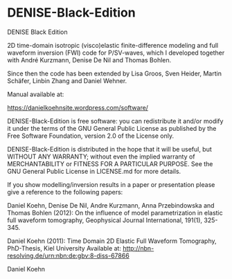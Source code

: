 # DENISE-Black-Edition
DENISE Black Edition

2D time-domain isotropic (visco)elastic finite-difference modeling and full waveform inversion (FWI) code for P/SV-waves, which I developed together with André Kurzmann, Denise De Nil and Thomas Bohlen.

Since then the code has been extended by Lisa Groos, Sven Heider, Martin Schäfer, Linbin Zhang and Daniel Wehner.

Manual available at:

https://danielkoehnsite.wordpress.com/software/

DENISE-Black-Edition is free software: you can redistribute it and/or modify it under the terms of the GNU General Public License as published by the Free Software Foundation, version 2.0 of the License only.

DENISE-Black-Edition is distributed in the hope that it will be useful, but WITHOUT ANY WARRANTY; without even the implied warranty of MERCHANTABILITY or FITNESS FOR A PARTICULAR PURPOSE. See the GNU General Public License in LICENSE.md for more details.

If you show modelling/inversion results in a paper or presentation please 
give a reference to the following papers:

Daniel Koehn, Denise De Nil, Andre Kurzmann, Anna Przebindowska and Thomas Bohlen (2012): 
On the influence of model parametrization in elastic full waveform tomography, 
Geophysical Journal International, 191(1), 325-345.

Daniel Koehn (2011): Time Domain 2D Elastic Full Waveform Tomography, PhD-Thesis, Kiel University
Available at: http://nbn-resolving.de/urn:nbn:de:gbv:8-diss-67866 

Daniel Koehn
